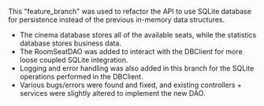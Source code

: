This "feature_branch" was used to refactor the API to use SQLite database for persistence instead of the previous in-memory data structures.

- The cinema database stores all of the available seats, while the statistics database stores business data.
- The RoomSeatDAO was added to interact with the DBClient for more loose coupled SQLite integration.
- Logging and error handling was also added in this branch for the SQLite operations performed in the DBClient.
- Various bugs/errors were found and fixed, and existing controllers + services were slightly altered to implement the new DAO.
